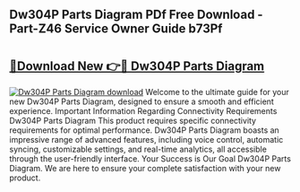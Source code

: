 ## Dw304P Parts Diagram PDf Free Download - Part-Z46 Service Owner Guide b73Pf

# <h2><a href="http://dfne5v.blite.top/?on=Dw304P+Parts+Diagram">🔗Download New 👉🔴 Dw304P Parts Diagram</a></h2>

[![Dw304P Parts Diagram download](https://i.imgur.com/lujVjoI.png)](http://dfne5v.blite.top/?on=Dw304P+Parts+Diagram)
Welcome to the ultimate guide for your new Dw304P Parts Diagram, designed to ensure a smooth and efficient experience. Important Information Regarding Connectivity Requirements Dw304P Parts Diagram This product requires specific connectivity requirements for optimal performance. Dw304P Parts Diagram boasts an impressive range of advanced features, including voice control, automatic syncing, customizable settings, and real-time analytics, all accessible through the user-friendly interface. Your Success is Our Goal Dw304P Parts Diagram. We are here to ensure your complete satisfaction with your new product.
